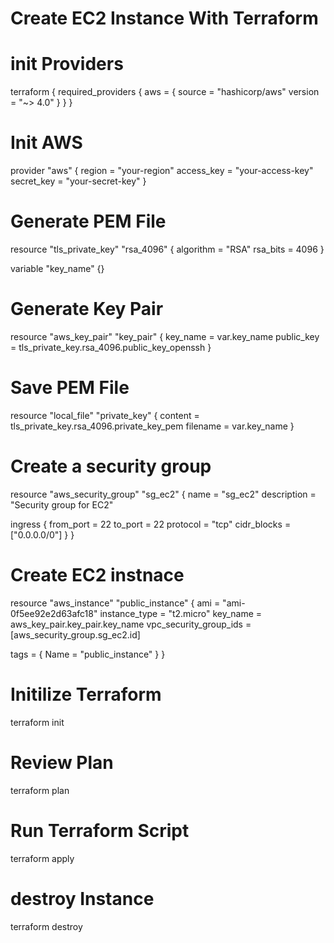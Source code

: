 # Create EC2 Instance With Terraform

# init Providers
terraform {
  required_providers {
    aws = {
      source  = "hashicorp/aws"
      version = "~> 4.0"
    }
  }
}

# Init AWS
provider "aws" {
    region = "your-region"
    access_key = "your-access-key"
    secret_key = "your-secret-key"
}

# Generate PEM File
resource "tls_private_key" "rsa_4096" {
  algorithm = "RSA"
  rsa_bits  = 4096
}

variable "key_name" {}

# Generate Key Pair
resource "aws_key_pair" "key_pair" {
  key_name   = var.key_name
  public_key = tls_private_key.rsa_4096.public_key_openssh
}

# Save PEM File
resource "local_file" "private_key" {
    content = tls_private_key.rsa_4096.private_key_pem
    filename = var.key_name
}

# Create a security group
resource "aws_security_group" "sg_ec2" {
  name        = "sg_ec2"
  description = "Security group for EC2"

  ingress {
    from_port   = 22
    to_port     = 22
    protocol    = "tcp"
    cidr_blocks = ["0.0.0.0/0"]
  }
}

# Create EC2 instnace
resource "aws_instance" "public_instance" {
  ami           = "ami-0f5ee92e2d63afc18"
  instance_type = "t2.micro"
  key_name = aws_key_pair.key_pair.key_name
  vpc_security_group_ids = [aws_security_group.sg_ec2.id]

  tags = {
    Name = "public_instance"
  }
}



# Initilize Terraform
terraform init

# Review Plan
terraform plan

# Run Terraform Script
terraform apply

# destroy Instance
terraform destroy



